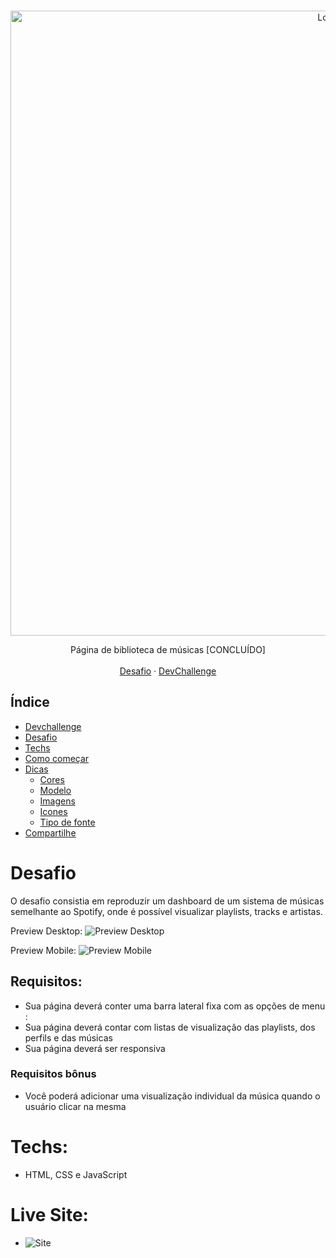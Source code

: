 <br />
<p align="center">
    <img src="https://imgur.com/ipLHFFb.gif" alt="Logo" width="1000">

  <p align="center">
     Página de biblioteca de músicas [CONCLUÍDO]
       <br/>
    <br/>
    <a href="https://github.com/mannoeu/landing-page-music">Desafio</a>
    ·
    <a href="https://www.devchallenge.com.br/">DevChallenge</a>
  </p>
</p>

## Índice

* [Devchallenge](#devchallenge) 
* [Desafio](#desafio)
* [Techs](#techs)
* [Como começar](#como-começar)
* [Dicas](#dicas)  
  * [Cores](#cores)
  * [Modelo](#modelo)
  * [Imagens](#imagens)
  * [Icones](#icones)
  * [Tipo de fonte](#tipo-de-fonte)
* [Compartilhe](#compartilhe)

# Desafio
O desafio consistia em reproduzir um dashboard de um sistema de músicas semelhante ao Spotify, onde é possível visualizar playlists, tracks e artistas.

Preview Desktop:
![Preview Desktop](/design/desktop.png)

Preview Mobile:
![Preview Mobile](/design/mobile.png)

## Requisitos:
- Sua página deverá conter uma barra lateral fixa com as opções de menu<br> :
- Sua página deverá contar com listas de visualização das playlists, dos perfils e das músicas<br>
- Sua página deverá ser responsiva

### Requisitos bônus
- Você poderá adicionar uma visualização individual da música quando o usuário clicar na mesma

# Techs: 
- HTML, CSS e JavaScript

# Live Site:

- ![Site](/https://mbarbosasan.github.io/uMusic/)